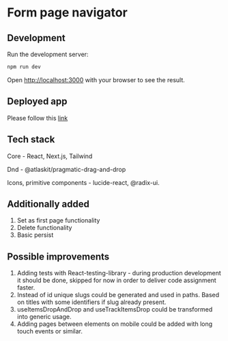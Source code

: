 # Form page navigator

## Development

Run the development server:

```bash
npm run dev
```

Open [http://localhost:3000](http://localhost:3000) with your browser to see the result.

## Deployed app

Please follow this [link](https://page-navigator.vercel.app)

## Tech stack

Core - React, Next.js, Tailwind

Dnd - @atlaskit/pragmatic-drag-and-drop

Icons, primitive components - lucide-react, @radix-ui.

## Additionally added
1. Set as first page functionality
2. Delete functionality
3. Basic persist

## Possible improvements
1. Adding tests with React-testing-library - during production development it should be done, skipped for now in order to deliver code assignment faster.
2. Instead of id unique slugs could be generated and used in paths. Based on titles with some identifiers if slug already present.
3. useItemsDropAndDrop and useTrackItemsDrop could be transformed into generic usage.
4. Adding pages between elements on mobile could be added with long touch events or similar. 
